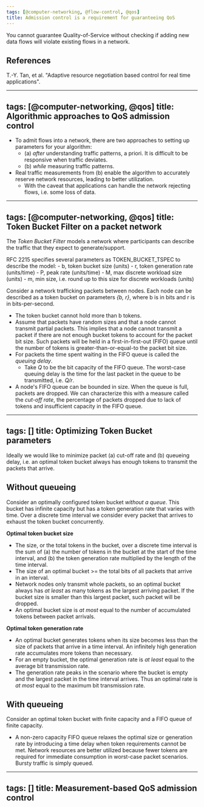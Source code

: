 ```yaml
---
tags: [@computer-networking, @flow-control, @qos]
title: Admission control is a requirement for guaranteeing QoS
---
```


You cannot guarantee Quality-of-Service without checking if adding new data flows will violate existing flows in a network.

## References

T.-Y. Tan, et al. "Adaptive resource negotiation based control for real time applications".

---
tags: [@computer-networking, @qos]
title: Algorithmic approaches to QoS admission control
---

- To admit flows into a network, there are two approaches to setting up parameters for your algorithm:
    - (a) *after* understanding traffic patterns, a priori.
      It is difficult to be responsive when traffic deviates.
    - (b) *while* measuring traffic patterns.
- Real traffic measurements from (b) enable the algorithm to accurately reserve network resources, leading to better utilization.
    - With the caveat that applications can handle the network rejecting flows, i.e. some loss of data.

---
tags: [@computer-networking, @qos]
title: Token Bucket Filter on a packet network
---

The *Token Bucket Filter* models a network where participants can describe the traffic that they expect to generate/support.

RFC 2215 specifies several parameters as TOKEN_BUCKET_TSPEC to describe the model:
    - b, token bucket size (units)
    - r, token generation rate (units/time)
    - P, peak rate (units/time)
    - M, max discrete workload size (units)
    - m, min size, i.e. round up to this size for discrete workloads (units)

Consider a network trafficking packets between nodes. Each node can be described as a token bucket on parameters *{b, r}*, where b is in bits and r is in bits-per-second.

- The token bucket cannot hold more than b tokens.
- Assume that packets have random sizes and that a node cannot transmit partial packets.
  This implies that a node cannot transmit a packet if there are not enough bucket tokens to account for the packet bit size. Such packets will be held in a first-in-first-out (FIFO) queue until the number of tokens is greater-than-or-equal-to the packet bit size.
- For packets the time spent waiting in the FIFO queue is called the *queuing delay*.
    - Take *Q* to be the bit capacity of the FIFO queue.
      The worst-case queuing delay is the time for the last packet in the queue to be transmitted, i.e. *Q/r*.
- A node's FIFO queue can be bounded in size. When the queue is full, packets are dropped.
  We can characterize this with a measure called the *cut-off rate*, the percentage of packets dropped due to lack of tokens and insufficient capacity in the FIFO queue.

---
tags: []
title: Optimizing Token Bucket parameters
---

Ideally we would like to minimize packet (a) cut-off rate and (b) queueing delay, i.e. an optimal token bucket always has enough tokens to transmit the packets that arrive.

## Without queueing
Consider an optimally configured token bucket *without a queue*. This bucket has infinite capacity but has a token generation rate that varies with time.
Over a discrete time interval we consider every packet that arrives to exhaust the token bucket concurrently.

**Optimal token bucket size**
- The size, or the total tokens in the bucket, over a discrete time interval is the sum of (a) the number of tokens in the bucket at the start of the time interval, and (b) the token generation rate multiplied by the length of the time interval.
- The size of an optimal bucket >= the total bits of all packets that arrive in an interval.
- Network nodes only transmit whole packets, so an optimal bucket always has *at least* as many tokens as the largest arriving packet.
  If the bucket size is smaller than this largest packet, such packet will be dropped.
- An optimal bucket size is *at most* equal to the number of accumulated tokens between packet arrivals.

**Optimal token generation rate**
- An optimal bucket generates tokens when its size becomes less than the size of packets that arrive in a time interval.
  An infinitely high generation rate accumulates more tokens than necessary.
- For an empty bucket, the optimal generation rate is *at least* equal to the average bit transmission rate.
- The generation rate peaks in the scenario where the bucket is empty and the largest packet in the time interval arrives.
  Thus an optimal rate is *at most* equal to the maximum bit transmission rate.

## With queueing
Consider an optimal token bucket with finite capacity and a FIFO queue of finite capacity.

- A non-zero capacity FIFO queue relaxes the optimal size or generation rate by introducing a time delay when token requirements cannot be met.
  Network resources are better utilized because fewer tokens are required for immediate consumption in worst-case packet scenarios. Bursty traffic is simply queued.


---
tags: []
title: Measurement-based QoS admission control
---


